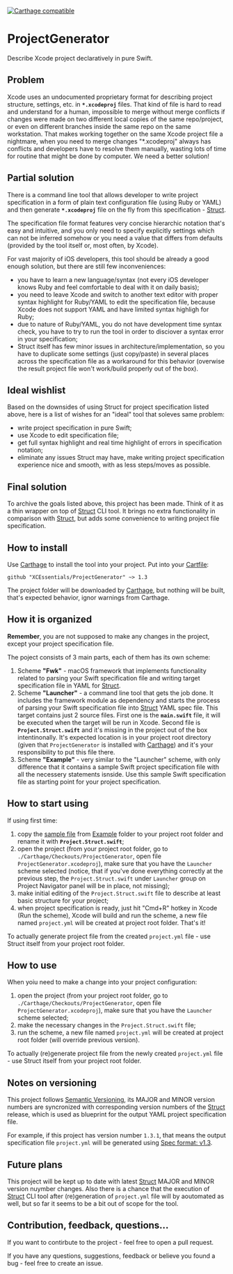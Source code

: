 [![Carthage compatible](https://img.shields.io/badge/Carthage-compatible-4BC51D.svg?style=flat)](https://github.com/Carthage/Carthage)

# ProjectGenerator

Describe Xcode project declaratively in pure Swift.

## Problem

Xcode uses an undocumented proprietary format for describing project structure, settings, etc. in **`*.xcodeproj`** files. That kind of file is hard to read and understand for a human, impossible to merge without merge conflicts if changes were made on two different local copies of the same repo/project, or even on different branches inside the same repo on the same workstation. That makes working together on the same Xcode project file a nightmare, when you need to merge changes "*.xcodeproj" always has conflicts and developers have to resolve them manually, wasting lots of time for routine that might be done by computer. We need a better solution!

## Partial solution

There is a command line tool that allows developer to write project specification in a form of plain text configuration file (using Ruby or YAML) and then generate **`*.xcodeproj`** file on the fly from this specification - [Struct](https://github.com/workshop/struct).

The specification file format features very concise hierarchic notation that's easy and intuitive, and you only need to specify explicitly settings which can not be inferred somehow or you need a value that differs from defaults (provided by the tool itself or, most often, by Xcode).

For vast majority of iOS developers, this tool should be already a good enough solution, but there are still few inconveniences:

- you have to learn a new language/syntax (not every iOS developer knows Ruby and feel comfortable to deal with it on daily basis);
- you need to leave Xcode and switch to another text editor with proper syntax highlight for Ruby/YAML to edit the specification file, because Xcode does not support YAML and have limited syntax highligh for Ruby;
- due to nature of Ruby/YAML, you do not have development time syntax check, you have to try to run the tool in order to disciover a syntax error in your specification;
- Struct itself has few minor issues in architecture/implementation, so you have to duplicate some settings (just copy/paste) in several places across the specification file as a workaround for this behavior (overwise the result project file won't work/build properly out of the box).

## Ideal wishlist

Based on the downsides of using Struct for project specification listed above, here is a list of wishes for an "ideal" tool that soleves same problem:

- write project specification in pure Swift;
- use Xcode to edit specification file;
- get full syntax highlight and real time highlight of errors in specification notation;
- eliminate any issues Struct may have, make writing project specification experience nice and smooth, with as less steps/moves as possible.

## Final solution

To archive the goals listed above, this project has been made. Think of it as a thin wrapper on top of [Struct](https://github.com/workshop/struct) CLI tool. It brings no extra functionality in comparison with [Struct](https://github.com/workshop/struct), but adds some convenience to writing project file specification.

## How to install

Use [Carthage](https://github.com/Carthage/Carthage) to install the tool into your project. Put into your [Cartfile](https://github.com/Carthage/Carthage/blob/master/Documentation/Artifacts.md#cartfile):

```
github "XCEssentials/ProjectGenerator" ~> 1.3
```

The project folder will be downloaded by [Carthage](https://github.com/Carthage/Carthage), but nothing will be built, that's expected behavior, ignor warnings from Carthage.

## How it is organized

**Remember**, you are not supposed to make any changes in the project, except your project specification file.

The poject consists of 3 main parts, each of them has its own scheme:

1. Scheme **"Fwk"** - macOS framework that implements functionality related to parsing your Swift specification file and writing target specification file in YAML for [Struct](https://github.com/workshop/struct).
2. Scheme **"Launcher"** - a command line tool that gets the job done. It includes the framework module as dependency and starts the process of parsing your Swift specification file into [Struct](https://github.com/workshop/struct) YAML spec file. This target contains just 2 source files. First one is the **`main.swift`** file, it will be executed when the target will be run in Xcode. Second file is **`Project.Struct.swift`** and it's missing in the project out of the box intentinonally. It's expected location is in your project root directory (given that `ProjectGenerator` is installed with [Carthage](https://github.com/Carthage/Carthage)) and it's your responsibility to put this file there.
3. Scheme **"Example"** - very similar to the "Launcher" scheme, with only difference that it contains a sample Swift project specification file with all the necessery statements isnside. Use this sample Swift specification file as starting point for your project specification.

## How to start using

If using first time:

1. copy the [sample file](https://github.com/XCEssentials/ProjectGenerator/blob/master/Example/Spec.swift) from [Example](https://github.com/XCEssentials/ProjectGenerator/tree/master/Example) folder to your project root folder and rename it with **`Project.Struct.swift`**;
2. open the project (from your project root folder, go to `./Carthage/Checkouts/ProjectGenerator`, open file `ProjectGenerator.xcodeproj`), make sure that you have the `Launcher` scheme selected (notice, that if you've done everything correctly at the previous step, the `Project.Struct.swift` under `Launcher` group on Project Navigator panel will be in place, not missing);
3. make initial editing of the `Project.Struct.swift` file to describe at least basic structure for your project;
4. when project specification is ready, just hit "Cmd+R" hotkey in Xcode (Run the scheme), Xcode will build and run the scheme, a new file named `project.yml` will be created at project root folder. That's it!

To actually generate project file from the created `project.yml` file - use Struct itself from your project root folder.

## How to use

When yoiu need to make a change into your project configuration:

1. open the project (from your project root folder, go to `./Carthage/Checkouts/ProjectGenerator`, open file `ProjectGenerator.xcodeproj`), make sure that you have the `Launcher` scheme selected;
2. make the necessary changes in the `Project.Struct.swift` file;
3. run the scheme, a new file named `project.yml` will be created at project root folder (will override previous version).

To actually (re)generate project file from the newly created `project.yml` file - use Struct itself from your project root folder.

## Notes on versioning

This project follows [Semantic Versioning](http://semver.org), its MAJOR and MINOR version numbers are syncronized with corresponding version numbers of the [Struct](https://github.com/workshop/struct) release, which is used as blueprint for the output YAML project specification file.

For example, if this project has version number `1.3.1`, that means the output specification file `project.yml` will be generated using [Spec format: v1.3](https://github.com/workshop/struct/wiki/Spec-format:-v1.3).

## Future plans

This project will be kept up to date with latest [Struct](https://github.com/workshop/struct) MAJOR and MINOR version nuymber changes. Also there is a chance that the execution of [Struct](https://github.com/workshop/struct) CLI tool after (re)generation of `project.yml` file will by aoutomated as well, but so far it seems to be a bit out of scope for the tool.

## Contribution, feedback, questions...

If you want to contirbute to the project - feel free to open a pull request.

If you have any questions, suggestions, feedback or believe you found a bug - feel free to create an issue.
